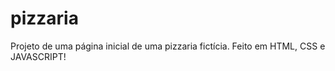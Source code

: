 # pizzaria
 Projeto de uma página inicial de uma pizzaria fictícia. Feito em HTML, CSS e JAVASCRIPT!
